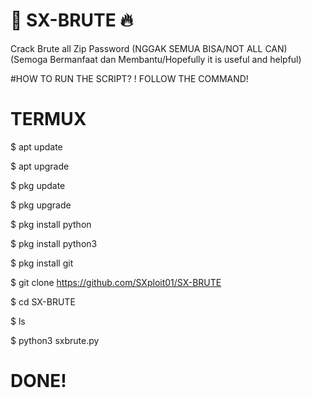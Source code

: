 # 🔐 SX-BRUTE 🔥

Crack Brute all Zip Password (NGGAK SEMUA BISA/NOT ALL CAN) (Semoga Bermanfaat dan Membantu/Hopefully it is useful and helpful)

#HOW TO RUN THE SCRIPT?
! FOLLOW THE COMMAND!

# TERMUX

$ apt update

$ apt upgrade

$ pkg update

$ pkg upgrade

$ pkg install python

$ pkg install python3

$ pkg install git

$ git clone https://github.com/SXploit01/SX-BRUTE

$ cd SX-BRUTE

$ ls

$ python3 sxbrute.py

# DONE!
